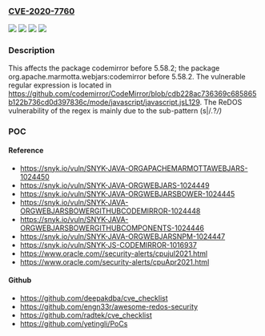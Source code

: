 ### [CVE-2020-7760](https://cve.mitre.org/cgi-bin/cvename.cgi?name=CVE-2020-7760)
![](https://img.shields.io/static/v1?label=Product&message=codemirror&color=blue)
![](https://img.shields.io/static/v1?label=Product&message=org.apache.marmotta.webjars%3Acodemirror&color=blue)
![](https://img.shields.io/static/v1?label=Version&message=%3C%205.58.2%20&color=brighgreen)
![](https://img.shields.io/static/v1?label=Vulnerability&message=Regular%20Expression%20Denial%20of%20Service%20(ReDoS)&color=brighgreen)

### Description

This affects the package codemirror before 5.58.2; the package org.apache.marmotta.webjars:codemirror before 5.58.2. The vulnerable regular expression is located in https://github.com/codemirror/CodeMirror/blob/cdb228ac736369c685865b122b736cd0d397836c/mode/javascript/javascript.jsL129. The ReDOS vulnerability of the regex is mainly due to the sub-pattern (s|/*.*?*/)*

### POC

#### Reference
- https://snyk.io/vuln/SNYK-JAVA-ORGAPACHEMARMOTTAWEBJARS-1024450
- https://snyk.io/vuln/SNYK-JAVA-ORGWEBJARS-1024449
- https://snyk.io/vuln/SNYK-JAVA-ORGWEBJARSBOWER-1024445
- https://snyk.io/vuln/SNYK-JAVA-ORGWEBJARSBOWERGITHUBCODEMIRROR-1024448
- https://snyk.io/vuln/SNYK-JAVA-ORGWEBJARSBOWERGITHUBCOMPONENTS-1024446
- https://snyk.io/vuln/SNYK-JAVA-ORGWEBJARSNPM-1024447
- https://snyk.io/vuln/SNYK-JS-CODEMIRROR-1016937
- https://www.oracle.com//security-alerts/cpujul2021.html
- https://www.oracle.com/security-alerts/cpuApr2021.html

#### Github
- https://github.com/deepakdba/cve_checklist
- https://github.com/engn33r/awesome-redos-security
- https://github.com/radtek/cve_checklist
- https://github.com/yetingli/PoCs

